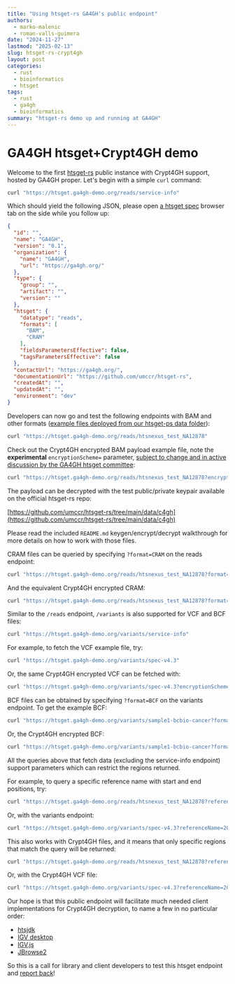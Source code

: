 ```yaml
---
title: "Using htsget-rs GA4GH's public endpoint"
authors:
  - marko-malenic
  - roman-valls-guimera
date: "2024-11-27"
lastmod: "2025-02-13"
slug: htsget-rs-crypt4gh
layout: post
categories:
  - rust
  - bioinformatics
  - htsget
tags:
  - rust
  - ga4gh
  - bioinformatics
summary: "htsget-rs demo up and running at GA4GH"
---
```

# GA4GH htsget+Crypt4GH demo

Welcome to the first [htsget-rs](https://github.com/umccr/htsget-rs) public instance with Crypt4GH support, hosted by GA4GH proper. Let's begin with a simple `curl` command:

```sh
curl "https://htsget.ga4gh-demo.org/reads/service-info"
```

Which should yield the following JSON, please open [a htsget spec](https://samtools.github.io/hts-specs/htsget.html) browser tab on the side while you follow up:

```json
{
  "id": "",
  "name": "GA4GH",
  "version": "0.1",
  "organization": {
    "name": "GA4GH",
    "url": "https://ga4gh.org/"
  },
  "type": {
    "group": "",
    "artifact": "",
    "version": ""
  },
  "htsget": {
    "datatype": "reads",
    "formats": [
      "BAM",
      "CRAM"
    ],
    "fieldsParametersEffective": false,
    "tagsParametersEffective": false
  },
  "contactUrl": "https://ga4gh.org/",
  "documentationUrl": "https://github.com/umccr/htsget-rs",
  "createdAt": "",
  "updatedAt": "",
  "environment": "dev"
}
```

Developers can now go and test the following endpoints with BAM and other formats ([example files deployed from our htsget-рs data folder](https://github.com/umccr/htsget-rs/tree/main/data)):

```sh
curl "https://htsget.ga4gh-demo.org/reads/htsnexus_test_NA12878"
```

Check out the Crypt4GH encrypted BAM payload example file, note the **experimental** `encryptionScheme=` parameter, [subject to change and in active discussion by the GA4GH htsget committee](https://github.com/samtools/hts-specs/pull/808):

```sh
curl "https://htsget.ga4gh-demo.org/reads/htsnexus_test_NA12878?encryptionScheme=C4GH"
```

The payload can be decrypted with the test public/private keypair available on the official htsget-rs repo:

[https://github.com/umccr/htsget-rs/tree/main/data/c4gh](https://github.com/umccr/htsget-rs/tree/main/data/c4gh)

Please read the included `README.md` keygen/encrypt/decrypt walkthrough for more details on how to work with those files.

CRAM files can be queried by specifying `?format=CRAM` on the reads endpoint:

```sh
curl "https://htsget.ga4gh-demo.org/reads/htsnexus_test_NA12878?format=CRAM"
```

And the equivalent Crypt4GH encrypted CRAM:

```sh
curl "https://htsget.ga4gh-demo.org/reads/htsnexus_test_NA12878?format=CRAM&encryptionScheme=C4GH"
```

Similar to the `/reads` endpoint, `/variants` is also supported for VCF and BCF files:

```sh
curl "https://htsget.ga4gh-demo.org/variants/service-info"
```

For example, to fetch the VCF example file, try:

```sh
curl "https://htsget.ga4gh-demo.org/variants/spec-v4.3"
```

Or, the same Crypt4GH encrypted VCF can be fetched with:

```sh
curl "https://htsget.ga4gh-demo.org/variants/spec-v4.3?encryptionScheme=C4GH"
```

BCF files can be obtained by specifying `?format=BCF` on the variants endpoint. To get the example BCF:

```sh
curl "https://htsget.ga4gh-demo.org/variants/sample1-bcbio-cancer?format=BCF"
```

Or, the Crypt4GH encrypted BCF:

```sh
curl "https://htsget.ga4gh-demo.org/variants/sample1-bcbio-cancer?format=BCF&encryptionScheme=C4GH"
```

All the queries above that fetch data (excluding the service-info endpoint) support parameters which can restrict the
regions returned.

For example, to query a specific reference name with start and end positions, try:

```sh
curl "https://htsget.ga4gh-demo.org/reads/htsnexus_test_NA12878?referenceName=1&start=1000&end=2000"
```

Or, with the variants endpoint:

```sh
curl "https://htsget.ga4gh-demo.org/variants/spec-v4.3?referenceName=20&start=0&end=100"
```

This also works with Crypt4GH files, and it means that only specific regions that match the query will be returned:

```sh
curl "https://htsget.ga4gh-demo.org/reads/htsnexus_test_NA12878?referenceName=1&start=1000&end=2000"
```

Or, with the Crypt4GH VCF file:

```sh
curl "https://htsget.ga4gh-demo.org/variants/spec-v4.3?referenceName=20&start=0&end=100&encryptionScheme=C4GH"
```

Our hope is that this public endpoint will facilitate much needed client implementations for Crypt4GH decryption, to name a few in no particular order:

* [htsjdk](https://github.com/umccr/igv/commit/c30e5a0aa7c5fc9cc914cb99dfcb28343995acb3)
* [IGV desktop](https://github.com/uio-bmi/crypt4gh/issues/85)
* [IGV.js](https://github.com/fathelen/crypt4ghJS)
* [JBrowse2](https://github.com/GMOD/jbrowse/issues/1142)

So this is a call for library and client developers to test this htsget endpoint and [report back](https://github.com/umccr/htsget-rs/issues)!
